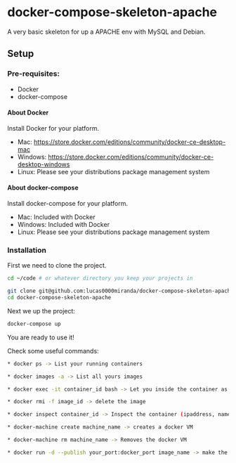 # docker-compose-skeleton-apache
A very basic skeleton for up a APACHE env with MySQL and Debian.

## Setup

### Pre-requisites:

* Docker
* docker-compose

#### About Docker

Install Docker for your platform.

* Mac: https://store.docker.com/editions/community/docker-ce-desktop-mac
* Windows: https://store.docker.com/editions/community/docker-ce-desktop-windows
* Linux: Please see your distributions package management system

#### About docker-compose

Install docker-compose for your platform.

* Mac: Included with Docker
* Windows: Included with Docker
* Linux: Please see your distributions package management system

### Installation

First we need to clone the project.

```bash
cd ~/code # or whatever directory you keep your projects in

git clone git@github.com:lucas0000miranda/docker-compose-skeleton-apache.git
cd docker-compose-skeleton-apache
```

Next we up the project:

```bash
docker-compose up
```

You are ready to use it!

Check some useful commands:

```bash
* docker ps -> List your running containers

* docker images -a -> List all yours images

* docker exec -it container_id bash -> Let you inside the container as a O.S user

* docker rmi -f image_id -> delete the image

* docker inspect container_id -> Inspect the container (ipaddress, name etc)

* docker-machine create machine_name -> creates a docker VM

* docker-machine rm machine_name -> Removes the docker VM

* docker run -d --publish your_port:docker_port image_name -> make the image works in the same port of yours

```
